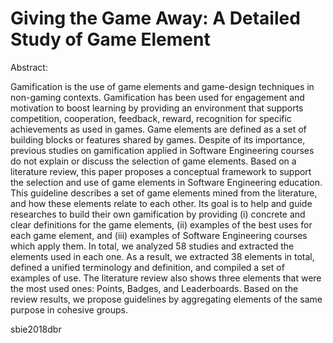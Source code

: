 # Giving the Game Away: A Detailed Study of Game Element

Abstract:

Gamification is the use of game elements and game-design techniques in non-gaming contexts. Gamification has been used for engagement and motivation to boost learning by providing an environment that supports competition, cooperation, feedback, reward, recognition for specific achievements as used in games. Game elements are defined as a set of building blocks or features shared by games. Despite of its importance, previous studies on gamification applied in Software Engineering courses do not explain or discuss the selection of game elements. Based on a literature review, this paper proposes a conceptual framework to support the selection and use of game elements in Software Engineering education. This guideline describes a set of game elements mined from the literature, and how these elements relate to each other. Its goal is to help and guide researches to build their own gamification by providing (i) concrete and clear definitions for the game elements, (ii) examples of the best uses for each game element, and (iii) examples of Software Engineering courses which apply them. In total, we analyzed 58 studies and extracted the elements used in each one. As a result, we extracted 38 elements in total, defined a unified terminology and definition, and compiled a set of examples of use. The literature review also shows three elements that were the most used ones: Points, Badges, and Leaderboards. Based on the review results, we propose guidelines by aggregating elements of the same purpose in cohesive groups.

sbie2018dbr
